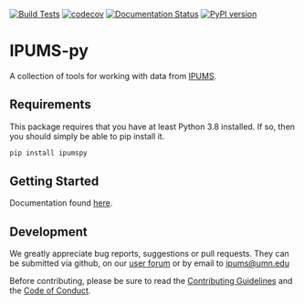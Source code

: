 [![Build Tests](https://github.com/ipums/ipumspy/actions/workflows/main.yml/badge.svg)](https://github.com/ipums/ipumspy/actions/workflows/main.yml)
[![codecov](https://codecov.io/gh/ipums/ipumspy/branch/master/graph/badge.svg?token=1ZVXK920EB)](https://codecov.io/gh/ipums/ipumspy)
[![Documentation Status](https://readthedocs.org/projects/ipumspy/badge/?version=latest)](https://ipumspy.readthedocs.io/en/latest/?badge=latest)
[![PyPI version](https://badge.fury.io/py/ipumspy.svg)](https://badge.fury.io/py/ipumspy)

# IPUMS-py

A collection of tools for working with data from [IPUMS](https://ipums.org).

## Requirements

This package requires that you have at least Python 3.8 installed. If so, then you should
simply be able to pip install it.

```bash
pip install ipumspy
```

## Getting Started

Documentation found [here](https://ipumspy.readthedocs.io/en/latest/index.html).

## Development

We greatly appreciate bug reports, suggestions or pull requests. They
can be submitted via github, on our [user
forum](https://forum.ipums.org) or by email to <ipums@umn.edu>

Before contributing, please be sure to read the [Contributing
Guidelines](https://github.com/ipums/ipumspy/blob/master/CONTRIBUTING.md)
and the [Code of
Conduct](https://github.com/ipums/ipumspy/blob/master/CONDUCT.md).

